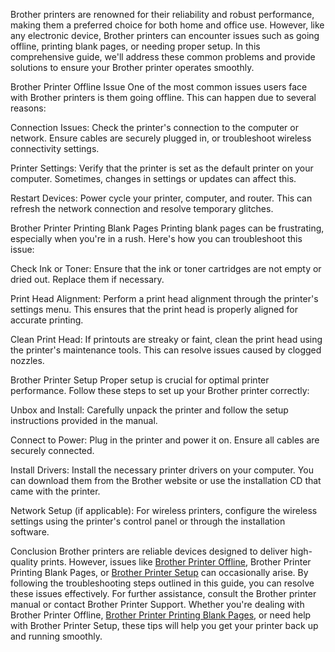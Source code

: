 Brother printers are renowned for their reliability and robust performance, making them a preferred choice for both home and office use. However, like any electronic device, Brother printers can encounter issues such as going offline, printing blank pages, or needing proper setup. In this comprehensive guide, we'll address these common problems and provide solutions to ensure your Brother printer operates smoothly.

Brother Printer Offline Issue
One of the most common issues users face with Brother printers is them going offline. This can happen due to several reasons:

Connection Issues: Check the printer's connection to the computer or network. Ensure cables are securely plugged in, or troubleshoot wireless connectivity settings.

Printer Settings: Verify that the printer is set as the default printer on your computer. Sometimes, changes in settings or updates can affect this.

Restart Devices: Power cycle your printer, computer, and router. This can refresh the network connection and resolve temporary glitches.

Brother Printer Printing Blank Pages
Printing blank pages can be frustrating, especially when you're in a rush. Here's how you can troubleshoot this issue:

Check Ink or Toner: Ensure that the ink or toner cartridges are not empty or dried out. Replace them if necessary.

Print Head Alignment: Perform a print head alignment through the printer's settings menu. This ensures that the print head is properly aligned for accurate printing.

Clean Print Head: If printouts are streaky or faint, clean the print head using the printer's maintenance tools. This can resolve issues caused by clogged nozzles.

Brother Printer Setup
Proper setup is crucial for optimal printer performance. Follow these steps to set up your Brother printer correctly:

Unbox and Install: Carefully unpack the printer and follow the setup instructions provided in the manual.

Connect to Power: Plug in the printer and power it on. Ensure all cables are securely connected.

Install Drivers: Install the necessary printer drivers on your computer. You can download them from the Brother website or use the installation CD that came with the printer.

Network Setup (if applicable): For wireless printers, configure the wireless settings using the printer's control panel or through the installation software.

Conclusion
Brother printers are reliable devices designed to deliver high-quality prints. However, issues like [Brother Printer Offline](https://www.callvoicesupport.com/brother-printer-offline/), Brother Printer Printing Blank Pages, or [Brother Printer Setup](https://www.callvoicesupport.com/brother-printer-setup/) can occasionally arise. By following the troubleshooting steps outlined in this guide, you can resolve these issues effectively. For further assistance, consult the Brother printer manual or contact Brother Printer Support. Whether you're dealing with Brother Printer Offline, [Brother Printer Printing Blank Pages](https://www.callvoicesupport.com/brother-printer-printing-blank-pages/), or need help with Brother Printer Setup, these tips will help you get your printer back up and running smoothly.






